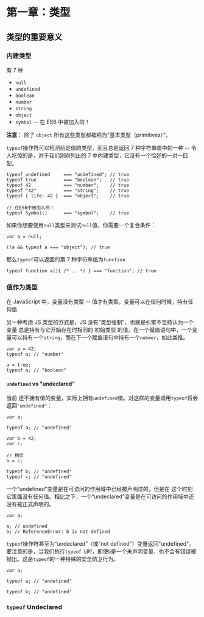 # 第一章：类型

## 类型的重要意义

### 内建类型

有 7 种

- `null`
- `undefined`
- `boolean`
- `number`
- `string`
- `object`
- `symbol` -- 在 ES6 中被加入的！

**注意**： 除了 `object` 所有这些类型都被称为“基本类型（primitives）”。

`typeof`操作符可以检测给定值的类型，而且总是返回 7 种字符串值中的一种 -- 令人吃惊的是，对于我们刚刚列出的 7 中内建类型，它没有一个恰好的一对一匹配。

```
typeof undefined     === "undefined"; // true
typeof true          === "boolean";   // true
typeof 42            === "number";    // true
typeof "42"          === "string";    // true
typeof { life: 42 }  === "object";    // true

// 在ES6中被加入的！
typeof Symbol()      === "symbol";    // true
```

如果你想要使用`null`类型来测试`null`值，你需要一个复合条件：

```
var a = null;

(!a && typeof a === "object"); // true
```

那么`typeof`可以返回的第 7 种字符串值为`function`

```
typeof function a(){ /* .. */ } === "function"; // true
```

### 值作为类型

在 JavaScript 中，变量没有类型 -- 值才有类型。变量可以在任何时候，持有任何值

另一种考虑 JS 类型的方式是，JS 没有“类型强制”，也就是引擎不坚持认为一个 变量 总是持有与它开始存在时相同的 初始类型 的值。在一个赋值语句中，一个变量可以持有一个`string`，而在下一个赋值语句中持有一个`nubmer`，如此类推。

```
var a = 42;
typeof a; // "number"

a = true;
typeof a; // "boolean"
```

#### `undefined` vs "undeclared"

当前 还不拥有值的变量，实际上拥有`undefined`值。对这样的变量调用`typeof`将会返回`"undefined"`：

```
var a;

typeof a; // "undefined"

var b = 42;
var c;

// 稍后
b = c;

typeof b; // "undefined"
typeof c; // "undefined"
```

一个“undefined”变量是在可访问的作用域中已经被声明过的，但是在 这个时刻 它里面没有任何值。相比之下，一个“undeclared”变量是在可访问的作用域中还没有被正式声明的。

```
var a;

a; // undefined
b; // ReferenceError: b is not defined
```

`typeof`操作符甚至为“undeclared”（或“not defined”）变量返回"undefined"。要注意的是，当我们执行`typeof b`时，即使`b`是一个未声明变量，也不会有错误被抛出。这是`typeof`的一种特殊的安全防卫行为。

```
var a;

typeof a; // "undefined"

typeof b; // "undefined"
```


### `typeof` Undeclared

